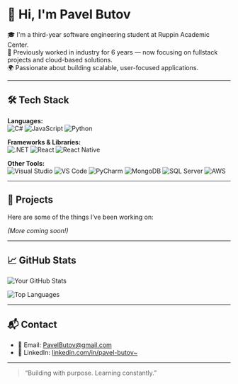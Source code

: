 # 👋 Hi, I'm Pavel Butov

🎓 I'm a third-year software engineering student at Ruppin Academic Center.  
💼 Previously worked in industry for 6 years — now focusing on fullstack projects and cloud-based solutions.  
🌍 Passionate about building scalable, user-focused applications.

---

## 🛠️ Tech Stack

**Languages:**  
![C#](https://img.shields.io/badge/-C%23-239120?style=flat&logo=c-sharp&logoColor=white)
![JavaScript](https://img.shields.io/badge/-JavaScript-F7DF1E?style=flat&logo=javascript&logoColor=black)
![Python](https://img.shields.io/badge/-Python-3776AB?style=flat&logo=python&logoColor=white)

**Frameworks & Libraries:**  
![.NET](https://img.shields.io/badge/-.NET-512BD4?style=flat&logo=dotnet)
![React](https://img.shields.io/badge/-React-61DAFB?style=flat&logo=react)
![React Native](https://img.shields.io/badge/-React%20Native-61DAFB?style=flat&logo=react&logoColor=black)

**Other Tools:**  
![Visual Studio](https://img.shields.io/badge/-Visual%20Studio-5C2D91?style=flat&logo=visualstudio&logoColor=white)
![VS Code](https://img.shields.io/badge/-VS%20Code-007ACC?style=flat&logo=visualstudiocode&logoColor=white)
![PyCharm](https://img.shields.io/badge/-PyCharm-000000?style=flat&logo=pycharm&logoColor=white)
![MongoDB](https://img.shields.io/badge/-MongoDB-47A248?style=flat&logo=mongodb&logoColor=white)
![SQL Server](https://img.shields.io/badge/-SQL%20Server-CC2927?style=flat&logo=microsoftsqlserver&logoColor=white)
![AWS](https://img.shields.io/badge/-AWS-232F3E?style=flat&logo=amazonaws&logoColor=white)

---

## 🚀 Projects

Here are some of the things I’ve been working on:



*(More coming soon!)*

---

## 📈 GitHub Stats

![Your GitHub Stats](https://github-readme-stats.vercel.app/api?username=yourusername&show_icons=true&theme=github_dark)

![Top Languages](https://github-readme-stats.vercel.app/api/top-langs/?username=yourusername&layout=compact&theme=github_dark)

---

## 📬 Contact

- 💌 Email: [PavelButov@gmail.com](mailto:fabelbutov79@email.com)
- 🔗 LinkedIn: [linkedin.com/in/pavel-butov~](https://www.linkedin.com/in/pavel-butov~)

---

> “Building with purpose. Learning constantly.”

<!--
**Pavel-codes/Pavel-codes** is a ✨ _special_ ✨ repository because its `README.md` (this file) appears on your GitHub profile.

Here are some ideas to get you started:

- 🔭 I’m currently working on ...
- 🌱 I’m currently learning ...
- 📫 How to reach me: ...
- ⚡ Fun fact: ...
-->
